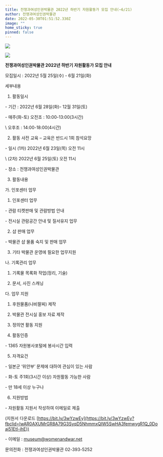```yaml
---
title: 전쟁과여성인권박물관 2022년 하반기 자원활동가 모집 안내(~6/21)
author: 전쟁과여성인권박물관
date: 2022-05-30T01:51:52.330Z
image: ""
home_sticky: true
pinned: false
---
```

![](/img/2022하반기-자원활동가-1.jpg)

![](/img/2022하반기-자원활동가-2.jpg)



**전쟁과여성인권박물관 2022년 하반기 자원활동가 모집 안내**

모집일시 : 2022년 5월 25일(수) - 6월 21일(화)

세부내용

1. 활동일시

\- 기간 : 2022년 6월 28일(화)- 12월 31일(토)

\- 매주(화-토) 오전조 : 10:00-13:00(3시간)

\    오후조 : 14:00-18:00(4시간)

2. 활동 사전 교육 – 교육은 반드시 1회 참석요망

\- 일시 (1차) 2022년 6월 23일(목) 오전 11시

\    (2차) 2022년 6월 25일(토) 오전 11시

\- 장소 : 전쟁과여성인권박물관

3. 활동내용

 가. 인포센터 업무

   1) 인포센터 업무

\- 관람 티켓판매 및 관람방법 안내

\- 전시실 관람공간 안내 및 질서유지 업무

   2) 샵 판매 업무

\- 박물관 샵 물품 숙지 및 판매 업무

   3) 기타 박물관 운영에 필요한 업무지원

  나. 기록관리 업무

   1) 기록물 목록화 작업(정리, 기술)

   2) 문서, 사진 스캐닝

다. 업무 지원

   1) 후원물품(나비팔찌) 제작

   2) 박물관 전시실 홍보 자료 제작

   3) 정의연 활동 지원

4. 활동인증

\- 1365 자원봉사포털에 봉사시간 입력

5. 자격요건

\- 일본군 ‘위안부’ 문제에 대하여 관심이 있는 사람

\- 화-토 주1회(3시간 이상) 자원활동 가능한 사람

\- 만 18세 이상 누구나

6. 지원방법

\- 자원활동 지원서 작성하여 이메일로 제출

 (지원서 다운로드 [https://bit.ly/3wYzwEy](https://bit.ly/3wYzwEy?fbclid=IwAR0AXUMrGR8A79G3SyqD5NhmmxQIW5SwHA3femwygR1Q_0Doaj51EtI-ihE))

\- 이메일 : museum@womenandwar.net



문의전화 : 전쟁과여성인권박물관 02-393-5252